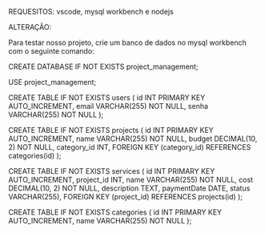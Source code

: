 REQUESITOS: vscode, mysql workbench e nodejs

ALTERAÇÃO: 

Para testar nosso projeto, crie um banco de dados no mysql workbench com o seguinte comando:

CREATE DATABASE IF NOT EXISTS project_management;

USE project_management;

CREATE TABLE IF NOT EXISTS users (
    id INT PRIMARY KEY AUTO_INCREMENT,
    email VARCHAR(255) NOT NULL,
    senha VARCHAR(255) NOT NULL
);

CREATE TABLE IF NOT EXISTS projects (
    id INT PRIMARY KEY AUTO_INCREMENT,
    name VARCHAR(255) NOT NULL,
    budget DECIMAL(10, 2) NOT NULL,
    category_id INT,
    FOREIGN KEY (category_id) REFERENCES categories(id)
);

CREATE TABLE IF NOT EXISTS services (
    id INT PRIMARY KEY AUTO_INCREMENT,
    project_id INT,
    name VARCHAR(255) NOT NULL,
    cost DECIMAL(10, 2) NOT NULL,
    description TEXT,
    paymentDate DATE,
    status VARCHAR(255),
    FOREIGN KEY (project_id) REFERENCES projects(id)
);

CREATE TABLE IF NOT EXISTS categories (
    id INT PRIMARY KEY AUTO_INCREMENT,
    name VARCHAR(255) NOT NULL
);
